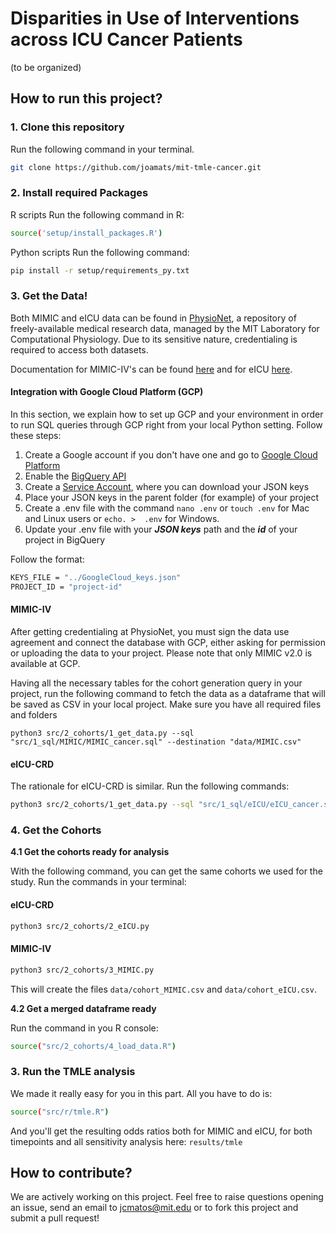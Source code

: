 # Disparities in Use of Interventions across ICU Cancer Patients

(to be organized)

## How to run this project?

### 1. Clone this repository

Run the following command in your terminal.
```sh
git clone https://github.com/joamats/mit-tmle-cancer.git
```

### 2. Install required Packages
R scripts
Run the following command in R:
```sh
source('setup/install_packages.R')
```

Python scripts
Run the following command:
```sh
pip install -r setup/requirements_py.txt
```

### 3. Get the Data!

Both MIMIC and eICU data can be found in [PhysioNet](https://physionet.org/), a repository of freely-available medical research data, managed by the MIT Laboratory for Computational Physiology. Due to its sensitive nature, credentialing is required to access both datasets.

Documentation for MIMIC-IV's can be found [here](https://mimic.mit.edu/) and for eICU [here](https://eicu-crd.mit.edu/).

#### Integration with Google Cloud Platform (GCP)

In this section, we explain how to set up GCP and your environment in order to run SQL queries through GCP right from your local Python setting. Follow these steps:

1) Create a Google account if you don't have one and go to [Google Cloud Platform](https://console.cloud.google.com/bigquery)
2) Enable the [BigQuery API](https://console.cloud.google.com/apis/api/bigquery.googleapis.com)
3) Create a [Service Account](https://console.cloud.google.com/iam-admin/serviceaccounts), where you can download your JSON keys
4) Place your JSON keys in the parent folder (for example) of your project
5) Create a .env file with the command `nano .env` or `touch .env` for Mac and Linux users or `echo. >  .env` for Windows.
6) Update your .env file with your ***JSON keys*** path and the ***id*** of your project in BigQuery

Follow the format:
```sh
KEYS_FILE = "../GoogleCloud_keys.json"
PROJECT_ID = "project-id"
```

#### MIMIC-IV

After getting credentialing at PhysioNet, you must sign the data use agreement and connect the database with GCP, either asking for permission or uploading the data to your project. Please note that only MIMIC v2.0 is available at GCP.

Having all the necessary tables for the cohort generation query in your project, run the following command to fetch the data as a dataframe that will be saved as CSV in your local project. Make sure you have all required files and folders

```shell
python3 src/2_cohorts/1_get_data.py --sql "src/1_sql/MIMIC/MIMIC_cancer.sql" --destination "data/MIMIC.csv"
```

#### eICU-CRD

The rationale for eICU-CRD is similar. Run the following commands:

```sh
python3 src/2_cohorts/1_get_data.py --sql "src/1_sql/eICU/eICU_cancer.sql" --destination "data/eICU.csv"
```

### 4. Get the Cohorts

**4.1 Get the cohorts ready for analysis**

With the following command, you can get the same cohorts we used for the study. Run the commands in your terminal:

#### eICU-CRD

```sh
python3 src/2_cohorts/2_eICU.py
```

#### MIMIC-IV
```sh
python3 src/2_cohorts/3_MIMIC.py
```

This will create the files `data/cohort_MIMIC.csv` and `data/cohort_eICU.csv`.


**4.2 Get a merged dataframe ready**

Run the command in you R console:
```sh  
source("src/2_cohorts/4_load_data.R")
```

### 3. Run the TMLE analysis

We made it really easy for you in this part. All you have to do is:

```sh
source("src/r/tmle.R")
```

And you'll get the resulting odds ratios both for MIMIC and eICU, for both timepoints and all sensitivity analysis here: `results/tmle`

## How to contribute?

We are actively working on this project.
Feel free to raise questions opening an issue, send an email to jcmatos@mit.edu or to fork this project and submit a pull request!
